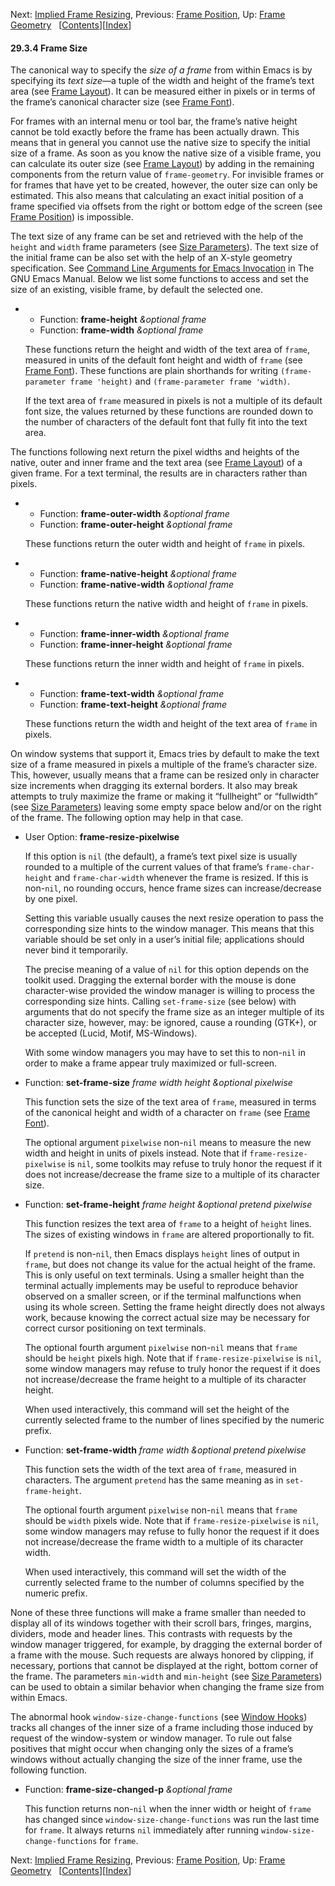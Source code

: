 

Next: [Implied Frame Resizing](Implied-Frame-Resizing.html), Previous: [Frame Position](Frame-Position.html), Up: [Frame Geometry](Frame-Geometry.html)   \[[Contents](index.html#SEC_Contents "Table of contents")]\[[Index](Index.html "Index")]

#### 29.3.4 Frame Size

The canonical way to specify the *size of a frame* from within Emacs is by specifying its *text size*—a tuple of the width and height of the frame’s text area (see [Frame Layout](Frame-Layout.html)). It can be measured either in pixels or in terms of the frame’s canonical character size (see [Frame Font](Frame-Font.html)).

For frames with an internal menu or tool bar, the frame’s native height cannot be told exactly before the frame has been actually drawn. This means that in general you cannot use the native size to specify the initial size of a frame. As soon as you know the native size of a visible frame, you can calculate its outer size (see [Frame Layout](Frame-Layout.html)) by adding in the remaining components from the return value of `frame-geometry`. For invisible frames or for frames that have yet to be created, however, the outer size can only be estimated. This also means that calculating an exact initial position of a frame specified via offsets from the right or bottom edge of the screen (see [Frame Position](Frame-Position.html)) is impossible.

The text size of any frame can be set and retrieved with the help of the `height` and `width` frame parameters (see [Size Parameters](Size-Parameters.html)). The text size of the initial frame can be also set with the help of an X-style geometry specification. See [Command Line Arguments for Emacs Invocation](https://www.gnu.org/software/emacs/manual/html_node/emacs/Emacs-Invocation.html#Emacs-Invocation) in The GNU Emacs Manual. Below we list some functions to access and set the size of an existing, visible frame, by default the selected one.

*   *   Function: **frame-height** *\&optional frame*
    *   Function: **frame-width** *\&optional frame*

    These functions return the height and width of the text area of `frame`, measured in units of the default font height and width of `frame` (see [Frame Font](Frame-Font.html)). These functions are plain shorthands for writing `(frame-parameter frame 'height)` and `(frame-parameter frame 'width)`.

    If the text area of `frame` measured in pixels is not a multiple of its default font size, the values returned by these functions are rounded down to the number of characters of the default font that fully fit into the text area.

The functions following next return the pixel widths and heights of the native, outer and inner frame and the text area (see [Frame Layout](Frame-Layout.html)) of a given frame. For a text terminal, the results are in characters rather than pixels.

*   *   Function: **frame-outer-width** *\&optional frame*
    *   Function: **frame-outer-height** *\&optional frame*

    These functions return the outer width and height of `frame` in pixels.

<!---->

*   *   Function: **frame-native-height** *\&optional frame*
    *   Function: **frame-native-width** *\&optional frame*

    These functions return the native width and height of `frame` in pixels.

<!---->

*   *   Function: **frame-inner-width** *\&optional frame*
    *   Function: **frame-inner-height** *\&optional frame*

    These functions return the inner width and height of `frame` in pixels.

<!---->

*   *   Function: **frame-text-width** *\&optional frame*
    *   Function: **frame-text-height** *\&optional frame*

    These functions return the width and height of the text area of `frame` in pixels.

On window systems that support it, Emacs tries by default to make the text size of a frame measured in pixels a multiple of the frame’s character size. This, however, usually means that a frame can be resized only in character size increments when dragging its external borders. It also may break attempts to truly maximize the frame or making it “fullheight” or “fullwidth” (see [Size Parameters](Size-Parameters.html)) leaving some empty space below and/or on the right of the frame. The following option may help in that case.

*   User Option: **frame-resize-pixelwise**

    If this option is `nil` (the default), a frame’s text pixel size is usually rounded to a multiple of the current values of that frame’s `frame-char-height` and `frame-char-width` whenever the frame is resized. If this is non-`nil`, no rounding occurs, hence frame sizes can increase/decrease by one pixel.

    Setting this variable usually causes the next resize operation to pass the corresponding size hints to the window manager. This means that this variable should be set only in a user’s initial file; applications should never bind it temporarily.

    The precise meaning of a value of `nil` for this option depends on the toolkit used. Dragging the external border with the mouse is done character-wise provided the window manager is willing to process the corresponding size hints. Calling `set-frame-size` (see below) with arguments that do not specify the frame size as an integer multiple of its character size, however, may: be ignored, cause a rounding (GTK+), or be accepted (Lucid, Motif, MS-Windows).

    With some window managers you may have to set this to non-`nil` in order to make a frame appear truly maximized or full-screen.

<!---->

*   Function: **set-frame-size** *frame width height \&optional pixelwise*

    This function sets the size of the text area of `frame`, measured in terms of the canonical height and width of a character on `frame` (see [Frame Font](Frame-Font.html)).

    The optional argument `pixelwise` non-`nil` means to measure the new width and height in units of pixels instead. Note that if `frame-resize-pixelwise` is `nil`, some toolkits may refuse to truly honor the request if it does not increase/decrease the frame size to a multiple of its character size.

<!---->

*   Function: **set-frame-height** *frame height \&optional pretend pixelwise*

    This function resizes the text area of `frame` to a height of `height` lines. The sizes of existing windows in `frame` are altered proportionally to fit.

    If `pretend` is non-`nil`, then Emacs displays `height` lines of output in `frame`, but does not change its value for the actual height of the frame. This is only useful on text terminals. Using a smaller height than the terminal actually implements may be useful to reproduce behavior observed on a smaller screen, or if the terminal malfunctions when using its whole screen. Setting the frame height directly does not always work, because knowing the correct actual size may be necessary for correct cursor positioning on text terminals.

    The optional fourth argument `pixelwise` non-`nil` means that `frame` should be `height` pixels high. Note that if `frame-resize-pixelwise` is `nil`, some window managers may refuse to truly honor the request if it does not increase/decrease the frame height to a multiple of its character height.

    When used interactively, this command will set the height of the currently selected frame to the number of lines specified by the numeric prefix.

<!---->

*   Function: **set-frame-width** *frame width \&optional pretend pixelwise*

    This function sets the width of the text area of `frame`, measured in characters. The argument `pretend` has the same meaning as in `set-frame-height`.

    The optional fourth argument `pixelwise` non-`nil` means that `frame` should be `width` pixels wide. Note that if `frame-resize-pixelwise` is `nil`, some window managers may refuse to fully honor the request if it does not increase/decrease the frame width to a multiple of its character width.

    When used interactively, this command will set the width of the currently selected frame to the number of columns specified by the numeric prefix.

None of these three functions will make a frame smaller than needed to display all of its windows together with their scroll bars, fringes, margins, dividers, mode and header lines. This contrasts with requests by the window manager triggered, for example, by dragging the external border of a frame with the mouse. Such requests are always honored by clipping, if necessary, portions that cannot be displayed at the right, bottom corner of the frame. The parameters `min-width` and `min-height` (see [Size Parameters](Size-Parameters.html)) can be used to obtain a similar behavior when changing the frame size from within Emacs.

The abnormal hook `window-size-change-functions` (see [Window Hooks](Window-Hooks.html)) tracks all changes of the inner size of a frame including those induced by request of the window-system or window manager. To rule out false positives that might occur when changing only the sizes of a frame’s windows without actually changing the size of the inner frame, use the following function.

*   Function: **frame-size-changed-p** *\&optional frame*

    This function returns non-`nil` when the inner width or height of `frame` has changed since `window-size-change-functions` was run the last time for `frame`. It always returns `nil` immediately after running `window-size-change-functions` for `frame`.

Next: [Implied Frame Resizing](Implied-Frame-Resizing.html), Previous: [Frame Position](Frame-Position.html), Up: [Frame Geometry](Frame-Geometry.html)   \[[Contents](index.html#SEC_Contents "Table of contents")]\[[Index](Index.html "Index")]
